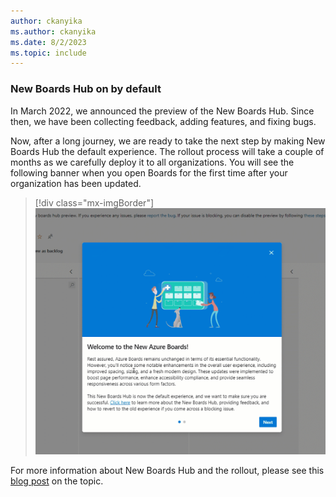 ```yaml
---
author: ckanyika
ms.author: ckanyika
ms.date: 8/2/2023
ms.topic: include
---
```


### New Boards Hub on by default

In March 2022, we announced the preview of the New Boards Hub. Since then, we have been collecting feedback, adding features, and fixing bugs.

 Now, after a long journey, we are ready to take the next step by making New Boards Hub the default experience. The rollout process will take a couple of months as we carefully deploy it to all organizations. You will see the following banner when you open Boards for the first time after your organization has been updated.

> [!div class="mx-imgBorder"]
> ![Animation to demo New banner when you open Boards.](../../media/225-boards-01.gif "Animation to demo New banner when you open Boards")

For more information about New Boards Hub and the rollout, please see this [blog post](https://devblogs.microsoft.com/devops/new-boards-hub-path-to-ga/) on the topic.
